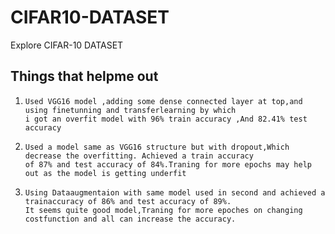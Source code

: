 # CIFAR10-DATASET
Explore CIFAR-10 DATASET

<h2>Things that helpme out</h2>
<ol>
<li>
    
    Used VGG16 model ,adding some dense connected layer at top,and using finetunning and transferlearning by which 
    i got an overfit model with 96% train accuracy ,And 82.41% test accuracy
</li>
<li>

    Used a model same as VGG16 structure but with dropout,Which decrease the overfitting. Achieved a train accuracy
    of 87% and test accuracy of 84%.Traning for more epochs may help out as the model is getting underfit 
</li>
<li>

    Using Dataaugmentaion with same model used in second and achieved a trainaccuracy of 86% and test accuracy of 89%.
    It seems quite good model,Traning for more epoches on changing costfunction and all can increase the accuracy.
</li>
</ol>
